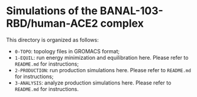 # Simulations of the BANAL-103-RBD/human-ACE2 complex 

This directory is organized as follows:
* `0-TOPO`: topology files in GROMACS format;
* `1-EQUIL`: run energy minimization and equilibration here. Please refer to `README.md` for instructions;
* `2-PRODUCTION`: run production simulations here. Please refer to `README.md` for instructions; 
* `3-ANALYSIS`: analyze production simulations here. Please refer to `README.md` for instructions.
